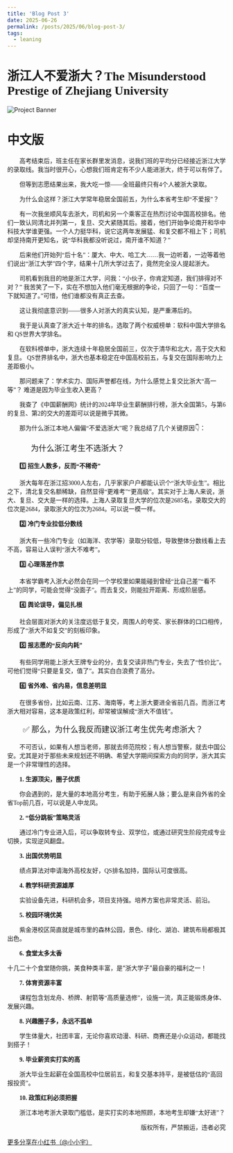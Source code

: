 ```yaml
---
title: 'Blog Post 3'
date: 2025-06-26
permalink: /posts/2025/06/blog-post-3/
tags:
  - leaning
---
```


<h1 style="font-family:SimHei;">浙江人不爱浙大？The Misunderstood Prestige of Zhejiang University</h1>

![Project Banner](https://Wenyu-Fu.github.io/images/learn-english.png)

<h1 style="font-family:SimHei;">中文版</h1>

<p style="text-indent: 2em; font-family: 'FangSong';">
高考结束后，班主任在家长群里发消息，说我们班的平均分已经接近浙江大学的录取线。我当时很开心，心想我们班肯定有不少人能进浙大，终于可以有伴了。</p>
<p style="text-indent: 2em; font-family: 'FangSong';">
但等到志愿结果出来，我大吃一惊——全班最终只有4个人被浙大录取。</p>
<p style="text-indent: 2em; font-family: 'FangSong';">
为什么会这样？浙江大学常年稳居全国前五，为什么本省考生却“不爱报”？</p>
<p style="text-indent: 2em; font-family: 'FangSong';">
有一次我坐顺风车去浙大，司机和另一个乘客正在热烈讨论中国高校排名。他们一致认同清北并列第一，复旦、交大紧随其后。接着，他们开始争论南开和华中科技大学谁更强。一个人力挺华科，说它这两年发展猛、和复交都不相上下；司机却坚持南开更知名，说“华科我都没听说过，南开谁不知道？”</p>
<p style="text-indent: 2em; font-family: 'FangSong';">
后来他们开始列“后十名”：厦大、中大、哈工大……我一边听着，一边等着他们说出“浙江大学”四个字，结果十几所大学过去了，竟然完全没人提起浙大。</p>
<p style="text-indent: 2em; font-family: 'FangSong';">
司机看到我目的地是浙江大学，问我：“小伙子，你肯定知道，我们排得对不对？”
我苦笑了一下，实在不想加入他们毫无根据的争论，只回了一句：“百度一下就知道了。”可惜，他们谁都没有真正去查。
</p>
<p style="text-indent: 2em; font-family: 'FangSong';">
这让我彻底意识到——很多人对浙大的真实认知，是严重滞后的。</p>
<p style="text-indent: 2em; font-family: 'FangSong';">
我于是认真查了浙大近十年的排名，选取了两个权威榜单：软科中国大学排名 和 QS世界大学排名。</p>
<p style="text-indent: 2em; font-family: 'FangSong';">
在软科榜单中，浙大连续十年稳居全国前三，仅次于清华和北大，高于交大和复旦。
QS世界排名中，浙大也基本稳定在中国高校前五，与复交在国际影响力上差距极小。
</p>
<p style="text-indent: 2em; font-family: 'FangSong';">
那问题来了：学术实力、国际声誉都在线，为什么感觉上复交比浙大“高一等”？
难道是因为毕业生收入更高？
</p>
<p style="text-indent: 2em; font-family: 'FangSong';">
我查了《中国薪酬网》统计的2024年毕业生薪酬排行榜，浙大全国第5，与第6的复旦、第2的交大的差距可以说是微乎其微。</p>
<p style="text-indent: 2em; font-family: 'FangSong';">
那为什么浙江本地人偏偏“不爱选浙大”呢？我总结了几个关键原因👇：</p>
<p style="text-indent: 2em; font-family: 'FangSong'; font-size: 18px; ">
🧩 为什么浙江考生不选浙大？</p>
<p style="text-indent: 2em; font-family: 'FangSong';font-weight: bold;">
1️⃣ 招生人数多，反而“不稀奇”</p>
<p style="text-indent: 2em; font-family: 'FangSong';">
浙大每年在浙江招3000人左右，几乎家家户户都能认识个“浙大毕业生”。相比之下，清北复交名额稀缺，自然显得“更难考”“更高级”。其实对于上海人来说，浙大、复旦、交大是一样的选择。上海人录取复旦大学的位次是2685名，录取交大的位次是2684，录取浙大的位次为2684。可以说一模一样。</p>
<p style="text-indent: 2em; font-family: 'FangSong';font-weight: bold;">
2️⃣ 冷门专业拉低分数线</p>
<p style="text-indent: 2em; font-family: 'FangSong';">
浙大有一些冷门专业（如海洋、农学等）录取分较低，导致整体分数线看上去不高，容易让人误判“浙大不难考”。</p>
<p style="text-indent: 2em; font-family: 'FangSong';font-weight: bold;">
3️⃣ 心理落差作祟</p>
<p style="text-indent: 2em; font-family: 'FangSong';">
本省学霸考入浙大必然会在同一个学校里如果能碰到曾经“比自己差”“看不上”的同学，可能会觉得“没面子”。而去复交，则能拉开距离、形成阶层感。</p>
<p style="text-indent: 2em; font-family: 'FangSong';font-weight: bold;">
4️⃣ 舆论误导，偏见扎根</p>
<p style="text-indent: 2em; font-family: 'FangSong';">
社会层面对浙大的关注度远低于复交，周围人的夸奖、家长群体的口口相传，形成了“浙大不如复交”的刻板印象。</p>
<p style="text-indent: 2em; font-family: 'FangSong';font-weight: bold;">
5️⃣ 报志愿的“反向内耗”</p>
<p style="text-indent: 2em; font-family: 'FangSong';">
有些同学用能上浙大王牌专业的分，去复交读非热门专业，失去了“性价比”。可他们觉得“只要是复交，值了”。其实白白浪费了高分。</p>
<p style="text-indent: 2em; font-family: 'FangSong';font-weight: bold;">
6️⃣ 省外难、省内易，信息差明显</p>
<p style="text-indent: 2em; font-family: 'FangSong';">
在很多省份，比如云南、江苏、海南等，考上浙大要进全省前几百。而浙江考浙大相对容易，这本是政策红利，却常被误解成“浙大不值钱”。</p>
<p style="text-indent: 2em; font-family: 'FangSong';font-size: 18px; ">
✅ 那么，为什么我反而建议浙江考生优先考虑浙大？</p>
<p style="text-indent: 2em; font-family: 'FangSong';">
不可否认，如果有人想当老师，那就去师范院校；有人想当警察，就去中国公安。尤其是对于那些未来规划还不明确、希望大学期间探索方向的同学，浙大其实是一个非常理性的选择。</p>
<p style="text-indent: 2em; font-family: 'FangSong';font-weight: bold;">
1. 生源顶尖，圈子优质</p>
<p style="text-indent: 2em; font-family: 'FangSong';">
你会遇到的，是大量的本地高分考生，有助于拓展人脉；要么是来自外省的全省Top前几百，可以说是人中龙凤。
</p>
<p style="text-indent: 2em; font-family: 'FangSong';font-weight: bold;">
2. “低分跳板”策略灵活</p>
<p style="text-indent: 2em; font-family: 'FangSong';">
通过冷门专业进入后，可以争取转专业、双学位，或通过研究生阶段完成专业切换，实现逆风翻盘。</p>
<p style="text-indent: 2em; font-family: 'FangSong';font-weight: bold;">
3. 出国优势明显</p>
<p style="text-indent: 2em; font-family: 'FangSong';">
绩点算法对申请海外高校友好，QS排名加持，国际认可度很高。</p>
<p style="text-indent: 2em; font-family: 'FangSong';font-weight: bold;">
4. 教学科研资源雄厚</p>
<p style="text-indent: 2em; font-family: 'FangSong';">
实验设备先进，科研机会多，项目支持强。培养方案也非常灵活、前沿。</p>
<p style="text-indent: 2em; font-family: 'FangSong';font-weight: bold;">
5. 校园环境优美</p>
<p style="text-indent: 2em; font-family: 'FangSong';">
紫金港校区简直就是城市里的森林公园，景色、绿化、湖泊、建筑布局都极其出色。
</p>
<p style="text-indent: 2em; font-family: 'FangSong';font-weight: bold;">
6. 食堂太多太香
</p>
十几二十个食堂随你挑，美食种类丰富，是“浙大学子”最自豪的福利之一！</p>
<p style="text-indent: 2em; font-family: 'FangSong';font-weight: bold;">
7. 体育资源丰富</p>
<p style="text-indent: 2em; font-family: 'FangSong';">
课程包含划龙舟、桥牌、射箭等“高质量选修”，设施一流，真正能锻炼身体、发展兴趣。</p>
<p style="text-indent: 2em; font-family: 'FangSong';font-weight: bold;">
8. 兴趣圈子多，永远不孤单</p>
<p style="text-indent: 2em; font-family: 'FangSong';">
学生体量大，社团丰富，无论你喜欢动漫、科研、商赛还是小众运动，都能找到搭子！</p>
<p style="text-indent: 2em; font-family: 'FangSong';font-weight: bold;">
9. 毕业薪资实打实的高</p>
<p style="text-indent: 2em; font-family: 'FangSong';">
浙大毕业生起薪在全国高校中位居前五，和复交基本持平，是被低估的“高回报投资”。</p>
<p style="text-indent: 2em; font-family: 'FangSong';font-weight: bold;">
10. 政策红利必须把握</p>
<p style="text-indent: 2em; font-family: 'FangSong';">
浙江本地考浙大录取门槛低，是实打实的本地照顾，本地考生却嫌“太好进”？</p>

<p style="text-align: right; text-indent: 2em;">
版权所有，严禁搬运，违者必究  
</p>


[更多分享在小红书（@小小宇）](https://www.xiaohongshu.com/user/profile/62aa5aeb00000000190289f5)
